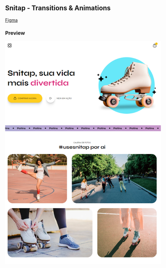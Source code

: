 ## Snitap - Transitions & Animations

[Figma](<https://www.figma.com/design/2EOZSTY95wMPkeBYa5YX3T/LP-de-patins-animada-(Community)?node-id=3-811&t=qjYZw9CbeRWpcVCR-1>)

### Preview

![Snitap preview](assets/readme-preview.png)

